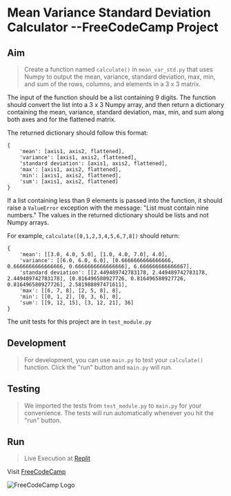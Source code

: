 # Mean Variance Standard Deviation Calculator --FreeCodeCamp Project

## Aim
> Create a function named `calculate()` in `mean_var_std.py` that uses Numpy to output the mean, variance, standard deviation, max, min, and sum of the rows, columns, and elements in a 3 x 3 matrix.

The input of the function should be a list containing 9 digits. The function should convert the list into a 3 x 3 Numpy array, and then return a dictionary containing the mean, variance, standard deviation, max, min, and sum along both axes and for the flattened matrix.

The returned dictionary should follow this format:
```
{
    'mean': [axis1, axis2, flattened],
    'variance': [axis1, axis2, flattened],
    'standard deviation': [axis1, axis2, flattened],
    'max': [axis1, axis2, flattened],
    'min': [axis1, axis2, flattened],
    'sum': [axis1, axis2, flattened]
}
```

If a list containing less than 9 elements is passed into the function, it should raise a `ValueError` exception with the message: "List must contain nine numbers." The values in the returned dictionary should be lists and not Numpy arrays.

For example, `calculate([0,1,2,3,4,5,6,7,8])` should return:
```
{
    'mean': [[3.0, 4.0, 5.0], [1.0, 4.0, 7.0], 4.0],
    'variance': [[6.0, 6.0, 6.0], [0.6666666666666666, 0.6666666666666666, 0.6666666666666666], 6.666666666666667],
    'standard deviation': [[2.449489742783178, 2.449489742783178, 2.449489742783178], [0.816496580927726, 0.816496580927726, 0.816496580927726], 2.581988897471611],
    'max': [[6, 7, 8], [2, 5, 8], 8],
    'min': [[0, 1, 2], [0, 3, 6], 0],
    'sum': [[9, 12, 15], [3, 12, 21], 36]
}
```
The unit tests for this project are in `test_module.py`

## Development
>For development, you can use `main.py` to test your `calculate()` function. Click the "run" button and `main.py` will run.

## Testing
>We imported the tests from `test_module.py` to `main.py` for your convenience. The tests will run automatically whenever you hit the "run" button.

## Run
>Live Execution at [Replit](https://replit.com/@RiteshRavichand/boilerplate-mean-variance-standard-deviation-calculator#main.py "Live Demo")

Visit [FreeCodeCamp](https://www.freecodecamp.org/ "FreeCodeCamp") 

![FreeCodeCamp Logo](https://d33wubrfki0l68.cloudfront.net/774b60156d8f103170dc66f3ad10310941114653/da262/img/fcc_secondary_large.svg)
